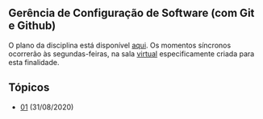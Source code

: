 ## Gerência de Configuração de Software (com Git e Github)

O plano da disciplina está disponível [aqui](./media/plano-gcs.pdf). Os momentos síncronos ocorrerão
às segundas-feiras, na sala [virtual](https://meet.google.com/lookup/b2q7k34nbs) especificamente criada para esta finalidade.

## Tópicos

- [01](./topicos/01.md) (31/08/2020)




